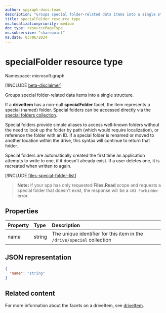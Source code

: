 ```yaml
---
author: spgraph-docs-team
description: "Groups special folder-related data items into a single structure."
title: specialFolder resource type
ms.localizationpriority: medium
doc_type: resourcePageType
ms.subservice: "sharepoint"
ms.date: 03/06/2024
---
```

# specialFolder resource type

Namespace: microsoft.graph

[!INCLUDE [beta-disclaimer](../../includes/beta-disclaimer.md)]

Groups special folder-related data items into a single structure.

If a **driveItem** has a non-null **specialFolder** facet, the item represents a special (named) folder.
Special folders can be accessed directly via the [special folders collection](../api/drive-get-specialfolder.md).

Special folders provide simple aliases to access well-known folders without the need to look up the folder by path (which would require localization), or reference the folder with an ID.
If a special folder is renamed or moved to another location within the drive, this syntax will continue to return that folder.

Special folders are automatically created the first time an application attempts to write to one, if it doesn't already exist.
If a user deletes one, it is recreated when written to again.

[!INCLUDE [files-special-folder-list](../includes/files-special-folder-list.md)]

>**Note:** If your app has only requested **Files.Read** scope and requests a special folder that doesn't exist, the response will be a `403 Forbidden` error.

## Properties

| Property  | Type   | Description                                                            |
|:----------|:-------|:-----------------------------------------------------------------------|
| name      | string | The unique identifier for this item in the `/drive/special` collection |


## JSON representation

<!-- {
  "blockType": "resource",
  "optionalProperties": [

  ],
  "@odata.type": "microsoft.graph.specialFolder"
}-->
```json
{
  "name": "string"
}
```

## Related content

For more information about the facets on a driveItem, see [driveItem](driveitem.md).


<!-- uuid: 8fcb5dbc-d5aa-4681-8e31-b001d5168d79
2015-10-25 14:57:30 UTC -->
<!--
{
  "type": "#page.annotation",
  "description": "The SpecialFolder facet provides information about folders accessible as special folders.",
  "keywords": "special folder,item,facet",
  "section": "documentation",
  "tocPath": "",
  "suppressions": []
}
-->


